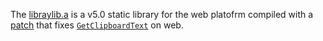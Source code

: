The [libraylib.a](web/libraylib.a) is a v5.0 static library for the web platofrm compiled with a [patch](web/GetClipboardText_WEB.patch) that fixes [`GetClipboardText`](https://github.com/raysan5/raylib/blob/ae50bfa2cc569c0f8d5bc4315d39db64005b1b08/src/platforms/rcore_web.c#L410-L428) on web.
